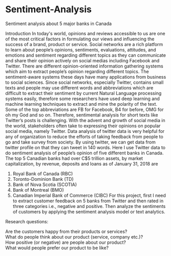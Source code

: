 # Sentiment-Analysis
Sentiment analysis about 5 major banks in Canada

Introduction
In today's world, opinions and reviews accessible to us are one of the most critical factors in formulating our views and influencing the success of a brand, product or service. Social networks are a rich platform to learn about people’s opinions, sentiments, evaluations, attitudes, and emotions and sentiment regarding different topics as they can communicate and share their opinion actively on social medias including Facebook and Twitter. There are different opinion-oriented information gathering systems which aim to extract people’s opinion regarding different topics. The sentiment-aware systems these days have many applications from business to social sciences. Since social networks, especially Twitter, contains small texts and people may use different words and abbreviations which are difficult to extract their sentiment by current Natural Language processing systems easily, therefore some researchers have used deep learning and machine learning techniques to extract and mine the polarity of the text. Some of the top abbreviations are FB for Facebook, B4 for before, OMG for oh my God and so on. Therefore, sentimental analysis for short texts like Twitter’s posts is challenging.
With the advent and growth of social media in the world, stakeholders often take to expressing their opinions on popular social media, namely Twitter. Data analysis of twitter data is very helpful for any of organization to reduce the efforts of taking feedback from people to go and take survey from society. By using twitter, we can get data from twitter profile on that they can tweet in 140 words. 
Here I use Twitter data to do sentiment analysis of people’s opinion of five different banks in Canada. The top 5 Canadian banks had over C$5 trillion assets, by market capitalization, by revenue, deposits and loans as of January 31, 2018 are 
1.	Royal Bank of Canada (RBC)
2.	Toronto-Dominion Bank (TD)
3.	Bank of Nova Scotia (SCOTIA)
4.	Bank of Montreal (BMO)
5.	Canadian Imperial Bank of Commerce (CIBC)
For this project, first I need to extract customer feedback on 5 banks from Twitter and then rated in three categories i.e., negative and positive. Then analyze the sentiments of customers by applying the sentiment analysis model or text analytics. 



Research questions:

Are the customers happy from their products or services?  
What do people think about our product (service, company etc.)?  
How positive (or negative) are people about our product?  
What would people prefer our product to be like?

